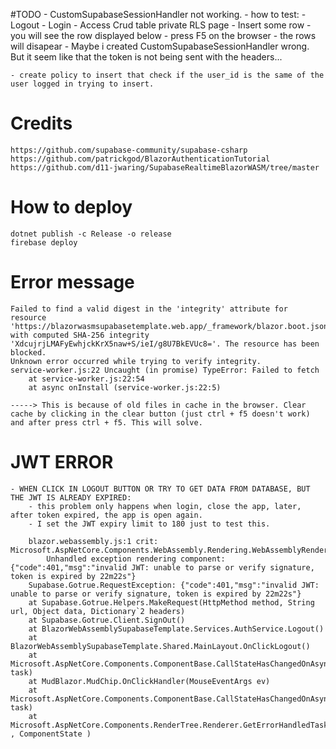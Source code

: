 #TODO
    - CustomSupabaseSessionHandler not working.
        - how to test: 
            - Logout
            - Login
            - Access Crud table private RLS page
            - Insert some row
            - you will see the row displayed below
            - press F5 on the browser
            - the rows will disapear
        - Maybe i created CustomSupabaseSessionHandler wrong. But it seem like that the token is not being sent with the headers...

    - create policy to insert that check if the user_id is the same of the user logged in trying to insert.

# Credits
    https://github.com/supabase-community/supabase-csharp
    https://github.com/patrickgod/BlazorAuthenticationTutorial
    https://github.com/d11-jwaring/SupabaseRealtimeBlazorWASM/tree/master
    

# How to deploy
    dotnet publish -c Release -o release
    firebase deploy

# Error message
    Failed to find a valid digest in the 'integrity' attribute for resource 'https://blazorwasmsupabasetemplate.web.app/_framework/blazor.boot.json' with computed SHA-256 integrity 'XdcujrjLMAFyEwhjckKrX5naw+S/ieI/g8U7BkEVUc8='. The resource has been blocked.
    Unknown error occurred while trying to verify integrity.
    service-worker.js:22 Uncaught (in promise) TypeError: Failed to fetch
        at service-worker.js:22:54
        at async onInstall (service-worker.js:22:5)

    -----> This is because of old files in cache in the browser. Clear cache by clicking in the clear button (just ctrl + f5 doesn't work) and after press ctrl + f5. This will solve.



# JWT ERROR
    - WHEN CLICK IN LOGOUT BUTTON OR TRY TO GET DATA FROM DATABASE, BUT THE JWT IS ALREADY EXPIRED:
        - this problem only happens when login, close the app, later, after token expired, the app is open again.
        - I set the JWT expiry limit to 180 just to test this.

        blazor.webassembly.js:1 crit: Microsoft.AspNetCore.Components.WebAssembly.Rendering.WebAssemblyRenderer[100]
            Unhandled exception rendering component: {"code":401,"msg":"invalid JWT: unable to parse or verify signature, token is expired by 22m22s"}
        Supabase.Gotrue.RequestException: {"code":401,"msg":"invalid JWT: unable to parse or verify signature, token is expired by 22m22s"}
        at Supabase.Gotrue.Helpers.MakeRequest(HttpMethod method, String url, Object data, Dictionary`2 headers)
        at Supabase.Gotrue.Client.SignOut()
        at BlazorWebAssemblySupabaseTemplate.Services.AuthService.Logout()
        at BlazorWebAssemblySupabaseTemplate.Shared.MainLayout.OnClickLogout()
        at Microsoft.AspNetCore.Components.ComponentBase.CallStateHasChangedOnAsyncCompletion(Task task)
        at MudBlazor.MudChip.OnClickHandler(MouseEventArgs ev)
        at Microsoft.AspNetCore.Components.ComponentBase.CallStateHasChangedOnAsyncCompletion(Task task)
        at Microsoft.AspNetCore.Components.RenderTree.Renderer.GetErrorHandledTask(Task , ComponentState )


